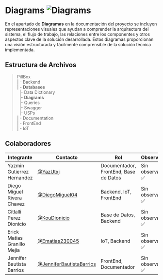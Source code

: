 # Diagrams  ![Diagrams](https://img.shields.io/badge/Microsoft_Visio-3955A3?style=for-the-badge&logo=microsoft-visio&logoColor=white)

En el apartado de **Diagramas** en la documentación del proyecto se incluyen representaciones visuales que ayudan a comprender la arquitectura del sistema, el flujo de trabajo, las relaciones entre los componentes y otros aspectos clave de la solución desarrollada. Estos diagramas proporcionan una visión estructurada y fácilmente comprensible de la solución técnica implementada.


## Estructura de Archivos

>PillBox<br>
>| - Backend <br>
>| - **Databases**<br>
>&nbsp;&nbsp;|- Data Dictionary<br>
>&nbsp;&nbsp;|- **Diagrams**<br>
>&nbsp;&nbsp;|- Queries<br>
>&nbsp;&nbsp;|- Swagger<br>
>&nbsp;&nbsp;|- USPs<br>
>| - Documentation<br>
>| - FrontEnd<br>
>| - IoT

## Colaboradores  

|Integrante|Contacto|Rol|Observaciones|
|------------|--------|---|---|
|Yazmin Gutierrez Hernandez|[@YazUtxj](https://github.com/YazUtxj)|Documentador, FrontEnd, Base de Datos|Sin observaciones ✅|
|Diego Miguel Rivera Chavez|[@DiegoMiguel04](https://github.com/DiegoMiguel04)|Backend, IoT, FrontEnd|Sin observaciones ✅|
|Citlalli Perez Dionicio |[@KouDionicio](https://github.com/KouDionicio)|Base de Datos, Backend|Sin observaciones ✅|
|Erick Matias Granillo Mejia|[@Ematias230045](https://github.com/Ematias230045)|IoT, Backend|Sin observaciones ✅|
|Jennifer Bautista Barrios|[@JenniferBautistaBarrios](https://github.com/JenniferBautistaBarrios)|FrontEnd, Documentador|Sin observaciones ✅|